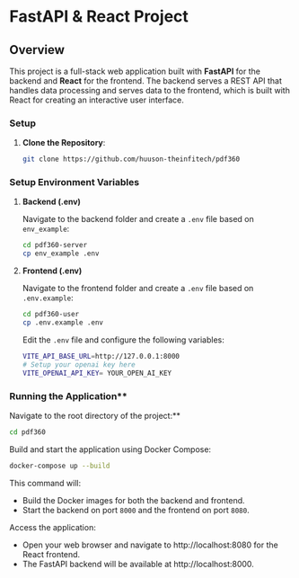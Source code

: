# FastAPI & React Project

## Overview

This project is a full-stack web application built with **FastAPI** for the backend and **React** for the frontend. The backend serves a REST API that handles data processing and serves data to the frontend, which is built with React for creating an interactive user interface.

### Setup

1. **Clone the Repository**:
   ```bash
   git clone https://github.com/huuson-theinfitech/pdf360

   ```

### Setup Environment Variables

1. **Backend (.env)**

   Navigate to the backend folder and create a `.env` file based on `env_example`:

   ```bash
   cd pdf360-server
   cp env_example .env

   ```

2. **Frontend (.env)**

   Navigate to the frontend folder and create a `.env` file based on `.env.example`:

   ```bash
   cd pdf360-user
   cp .env.example .env
   ```

   Edit the `.env` file and configure the following variables:

   ```bash
   VITE_API_BASE_URL=http://127.0.0.1:8000
   # Setup your openai key here
   VITE_OPENAI_API_KEY= YOUR_OPEN_AI_KEY
   ```

### Running the Application\*\*

Navigate to the root directory of the project:\*\*

```bash
cd pdf360
```

Build and start the application using Docker Compose:

```bash
docker-compose up --build
```

This command will:

- Build the Docker images for both the backend and frontend.
- Start the backend on port `8000` and the frontend on port `8080`.

Access the application:

- Open your web browser and navigate to http://localhost:8080 for the React frontend.
- The FastAPI backend will be available at http://localhost:8000.
